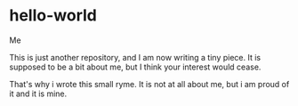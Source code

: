 # hello-world

Me

This is just another repository,
and I am now writing a tiny piece.
It is supposed to be a bit about me,
but I think your interest would cease.

That's why i wrote this small ryme.
It is not at all about me,
but i am proud of it and it is mine.

